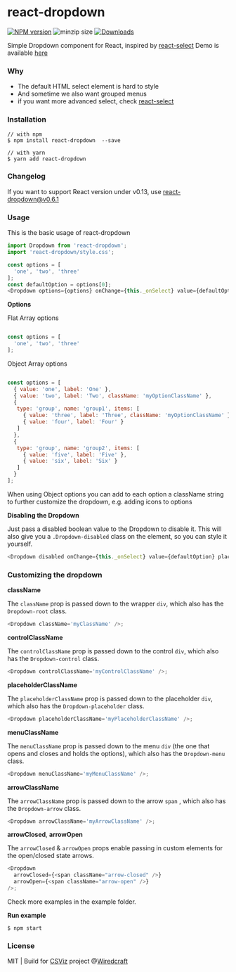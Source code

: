 react-dropdown
==============

[![NPM version][npm-image]][npm-url]
![minzip size](https://flat.badgen.net/bundlephobia/minzip/react-dropdown)
[![Downloads][downloads-image]][downloads-url]

Simple Dropdown component for React, inspired by [react-select](https://github.com/JedWatson/react-select)
Demo is available [here](http://fraserxu.me/react-dropdown/)

### Why

* The default HTML select element is hard to style
* And sometime we also want grouped menus
* if you want more advanced select, check [react-select](https://github.com/JedWatson/react-select)

### Installation

```
// with npm
$ npm install react-dropdown  --save

// with yarn
$ yarn add react-dropdown
```

### Changelog

If you want to support React version under v0.13, use react-dropdown@v0.6.1

### Usage

This is the basic usage of react-dropdown

```Javascript
import Dropdown from 'react-dropdown';
import 'react-dropdown/style.css';

const options = [
  'one', 'two', 'three'
];
const defaultOption = options[0];
<Dropdown options={options} onChange={this._onSelect} value={defaultOption} placeholder="Select an option" />;
```

**Options**

Flat Array options

```JavaScript

const options = [
  'one', 'two', 'three'
];
```

Object Array options

```JavaScript

const options = [
  { value: 'one', label: 'One' },
  { value: 'two', label: 'Two', className: 'myOptionClassName' },
  {
   type: 'group', name: 'group1', items: [
     { value: 'three', label: 'Three', className: 'myOptionClassName' },
     { value: 'four', label: 'Four' }
   ]
  },
  {
   type: 'group', name: 'group2', items: [
     { value: 'five', label: 'Five' },
     { value: 'six', label: 'Six' }
   ]
  }
];
```

When using Object options you can add to each option a className string to further customize the dropdown, e.g. adding icons to options

**Disabling the Dropdown**

Just pass a disabled boolean value to the Dropdown to disable it. This will also give you a `.Dropdown-disabled` class on the element, so you can style it yourself.

```JavaScript
<Dropdown disabled onChange={this._onSelect} value={defaultOption} placeholder="Select an option" />;
```

### Customizing the dropdown

**className**

The `className` prop is passed down to the wrapper `div`, which also has the `Dropdown-root` class.

```JavaScript
<Dropdown className='myClassName' />;
```

**controlClassName**

The `controlClassName` prop is passed down to the control `div`, which also has the `Dropdown-control` class.

```JavaScript
<Dropdown controlClassName='myControlClassName' />;
```

**placeholderClassName**

The `placeholderClassName` prop is passed down to the placeholder `div`, which also has the `Dropdown-placeholder` class.

```JavaScript
<Dropdown placeholderClassName='myPlaceholderClassName' />;
```

**menuClassName**

The `menuClassName` prop is passed down to the menu `div` (the one that opens and closes and holds the options), which also has the `Dropdown-menu` class.

```JavaScript
<Dropdown menuClassName='myMenuClassName' />;
```

**arrowClassName**

The `arrowClassName` prop is passed down to the arrow `span` , which also has the `Dropdown-arrow` class.

```JavaScript
<Dropdown arrowClassName='myArrowClassName' />;
```

**arrowClosed**, **arrowOpen**

The `arrowClosed` & `arrowOpen` props enable passing in custom elements for the open/closed state arrows.

```JavaScript
<Dropdown
  arrowClosed={<span className="arrow-closed" />}
  arrowOpen={<span className="arrow-open" />}
/>;
```

Check more examples in the example folder.

**Run example**

```
$ npm start
```

### License

MIT | Build for [CSViz](https://csviz.org) project @[Wiredcraft](http://wiredcraft.com)

[npm-image]: https://img.shields.io/npm/v/react-dropdown.svg?style=flat-square
[npm-url]: https://npmjs.org/package/react-dropdown
[downloads-image]: http://img.shields.io/npm/dm/react-dropdown.svg?style=flat-square
[downloads-url]: https://npmjs.org/package/react-dropdown
